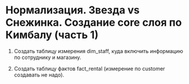 # Нормализация. Звезда vs Снежинка. Создание core слоя по Кимбалу (часть 1)


1. Создать таблицу измерения dim_staff, куда включить информацию по сотруднику и магазину.

2. Создать таблицу фактов fact_rental (измерение по customer создавать не надо).